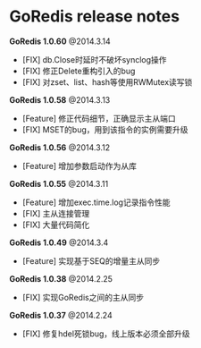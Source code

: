 GoRedis release notes
=====================

**GoRedis 1.0.60** @2014.3.14

* [FIX] db.Close时延时不破坏synclog操作
* [FIX] 修正Delete重构引入的bug
* [FIX] 对zset、list、hash等使用RWMutex读写锁

**GoRedis 1.0.58** @2014.3.13

* [Feature] 修正代码细节，正确显示主从端口
* [FIX] MSET的bug，用到该指令的实例需要升级

**GoRedis 1.0.56** @2014.3.12

* [Feature] 增加参数启动作为从库

**GoRedis 1.0.55** @2014.3.11

* [Feature] 增加exec.time.log记录指令性能
* [FIX] 主从连接管理
* [FIX] 大量代码简化

**GoRedis 1.0.49** @2014.3.4

* [Feature] 实现基于SEQ的增量主从同步

**GoRedis 1.0.38** @2014.2.25

* [FIX] 实现GoRedis之间的主从同步

**GoRedis 1.0.37** @2014.2.24 

* [FIX] 修复hdel死锁bug，线上版本必须全部升级


